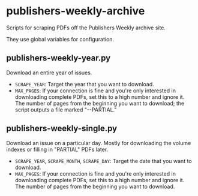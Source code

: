# publishers-weekly-archive
Scripts for scraping PDFs off the Publishers Weekly archive site.

They use global variables for configuration.

## publishers-weekly-year.py
Download an entire year of issues.
* `SCRAPE_YEAR`: Target the year that you want to download.
* `MAX_PAGES`: If your connection is fine and you're only interested in downloading complete PDFs, set this to a high number and ignore it. The number of pages from the beginning you want to download; the script outputs a file marked "--PARTIAL."

## publishers-weekly-single.py
Download an issue on a particular day. Mostly for downloading the volume indexes or filling in "PARTIAL" PDFs later.
* `SCRAPE_YEAR`, `SCRAPE_MONTH`, `SCRAPE_DAY`: Target the date that you want to download.
* `MAX_PAGES`: If your connection is fine and you're only interested in downloading complete PDFs, set this to a high number and ignore it. The number of pages from the beginning you want to download.
